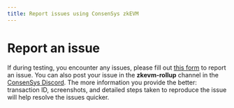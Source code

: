 ```yaml
---
title: Report issues using ConsenSys zkEVM
---
```


# Report an issue

If during testing, you encounter any issues, please fill out
[this form](https://forms.gle/qR5SxqitPnQKFQmm7) to report an issue.
You can also post your issue in the **zkevm-rollup** channel in the [ConsenSys Discord](https://discord.com/invite/consensys). The more information you provide the better: transaction ID,
screenshots, and detailed steps taken to reproduce the issue will help resolve the issues quicker.
